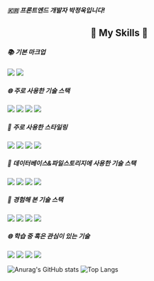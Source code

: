 ##### 🇰🇷 프론트엔드 개발자 박정욱입니다!
 <div align="center">
 
  ## 🔧 My Skills 🔧
 </div>
 
 ##### 📚 기본 마크업
 <img src="https://img.shields.io/badge/HTML-E34F26?style=for-the-badge&logo=html5&logoColor=ffffff"/> <img src="https://img.shields.io/badge/CSS-1572B6?style=for-the-badge&logo=css3&logoColor=ffffff"/> 
 
 ##### :globe_with_meridians: 주로 사용한 기술 스택
 <img src="https://img.shields.io/badge/JavaScript-F7DF1E?style=for-the-badge&logo=javascript&logoColor=000000"/> <img src="https://img.shields.io/badge/TypeScript-3178C6?style=for-the-badge&logo=typescript&logoColor=ffffff"/> <img src="https://img.shields.io/badge/React-61DAFB?style=for-the-badge&logo=react&logoColor=000000"/>
 <img src="https://img.shields.io/badge/Next.js-000000?style=for-the-badge&logo=nextdotjs&logoColor=ffffff"/> 
 
 ##### :art: 주로 사용한 스타일링
 <img src="https://img.shields.io/badge/Styled Components-DB7093?style=for-the-badge&logo=styledcomponents&logoColor=ffffff"/> <img src="https://img.shields.io/badge/Tailwind CSS-06B6D4?style=for-the-badge&logo=tailwindcss&logoColor=ffffff"/> <img src="https://img.shields.io/badge/SCSS-CC6699?style=for-the-badge&logo=sass&logoColor=ffffff"/> <img src="https://img.shields.io/badge/Framer Motion-0055FF?style=for-the-badge&logo=framer&logoColor=ffffff"/>
 
 ##### :closed_lock_with_key: 데이터베이스&파일스토리지에 사용한 기술 스택
 <img src="https://img.shields.io/badge/firebase-FFCA28?style=for-the-badge&logo=firebase&logoColor=000000"/> <img src="https://img.shields.io/badge/Planet Scale-000000?style=for-the-badge&logo=planetscale&logoColor=ffffff"/> <img src="https://img.shields.io/badge/Prisma-2D3748?style=for-the-badge&logo=prisma&logoColor=ffffff"/> <img src="https://img.shields.io/badge/AWS RDS-527FFF?style=for-the-badge&logo=amazonrds&logoColor=ffffff"/>

 ##### 📖 경험해 본 기술 스택
 <img src="https://img.shields.io/badge/node.js-339933?style=for-the-badge&logo=nodedotjs&logoColor=ffffff"/> <img src="https://img.shields.io/badge/express.js-000000?style=for-the-badge&logo=express&logoColor=ffffff"/> <img src="https://img.shields.io/badge/EJS-B4CA65?style=for-the-badge&logo=ejs&logoColor=000000"/> <img src="https://img.shields.io/badge/php-777BB4?style=for-the-badge&logo=php&logoColor=ffffff"/> 
 
 ##### :globe_with_meridians: 학습 중 혹은 관심이 있는 기술
 <img src="https://img.shields.io/badge/Vue.js-4FC08D?style=for-the-badge&logo=vuedotjs&logoColor=ffffff"/> <img src="https://img.shields.io/badge/Nest.js-E0234E?style=for-the-badge&logo=nestjs&logoColor=ffffff"/> <img src="https://img.shields.io/badge/three.js-000000?style=for-the-badge&logo=threedotjs&logoColor=ffffff"/> <img src="https://img.shields.io/badge/Figma-F24E1E?style=for-the-badge&logo=figma&logoColor=ffffff"/> 

 
![Anurag's GitHub stats](https://github-readme-stats.vercel.app/api?username=jundemi&theme=react&show_icons=true)
![Top Langs](https://github-readme-stats.vercel.app/api/top-langs/?username=jundemi&layout=compact&theme=tokyonight)
